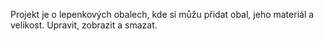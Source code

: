 Projekt je o lepenkových obalech, kde si můžu přidat obal, jeho materiál a velikost. Upravit, zobrazit a smazat.
